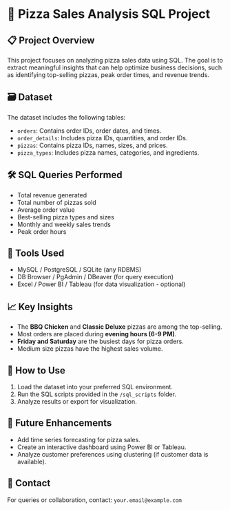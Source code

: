 
# 🍕 Pizza Sales Analysis SQL Project

## 📋 Project Overview

This project focuses on analyzing pizza sales data using SQL. The goal is to extract meaningful insights that can help optimize business decisions, such as identifying top-selling pizzas, peak order times, and revenue trends.

## 🗃️ Dataset

The dataset includes the following tables:
- `orders`: Contains order IDs, order dates, and times.
- `order_details`: Includes pizza IDs, quantities, and order IDs.
- `pizzas`: Contains pizza IDs, names, sizes, and prices.
- `pizza_types`: Includes pizza names, categories, and ingredients.

## 🛠️ SQL Queries Performed

- Total revenue generated
- Total number of pizzas sold
- Average order value
- Best-selling pizza types and sizes
- Monthly and weekly sales trends
- Peak order hours

## 🧩 Tools Used

- MySQL / PostgreSQL / SQLite (any RDBMS)
- DB Browser / PgAdmin / DBeaver (for query execution)
- Excel / Power BI / Tableau (for data visualization - optional)

## 📈 Key Insights

- The **BBQ Chicken** and **Classic Deluxe** pizzas are among the top-selling.
- Most orders are placed during **evening hours (6-9 PM)**.
- **Friday and Saturday** are the busiest days for pizza orders.
- Medium size pizzas have the highest sales volume.

## 📂 How to Use

1. Load the dataset into your preferred SQL environment.
2. Run the SQL scripts provided in the `/sql_scripts` folder.
3. Analyze results or export for visualization.

## 🚀 Future Enhancements

- Add time series forecasting for pizza sales.
- Create an interactive dashboard using Power BI or Tableau.
- Analyze customer preferences using clustering (if customer data is available).

## 📧 Contact

For queries or collaboration, contact: `your.email@example.com`
